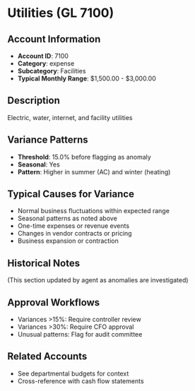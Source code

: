# Utilities (GL 7100)

## Account Information
- **Account ID**: 7100
- **Category**: expense
- **Subcategory**: Facilities
- **Typical Monthly Range**: $1,500.00 - $3,000.00

## Description
Electric, water, internet, and facility utilities

## Variance Patterns
- **Threshold**: 15.0% before flagging as anomaly
- **Seasonal**: Yes
- **Pattern**: Higher in summer (AC) and winter (heating)

## Typical Causes for Variance
- Normal business fluctuations within expected range
- Seasonal patterns as noted above
- One-time expenses or revenue events
- Changes in vendor contracts or pricing
- Business expansion or contraction

## Historical Notes
(This section updated by agent as anomalies are investigated)

## Approval Workflows
- Variances >15%: Require controller review
- Variances >30%: Require CFO approval
- Unusual patterns: Flag for audit committee

## Related Accounts
- See departmental budgets for context
- Cross-reference with cash flow statements
